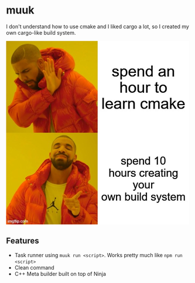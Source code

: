 # muuk

I don't understand how to use cmake and I liked cargo a lot, so I created my own cargo-like build system.

![meme](meme.jpg)

## Features

- Task runner using `muuk run <script>`. Works pretty much like `npm run <script>`
- Clean command
- C++ Meta builder built on top of Ninja
